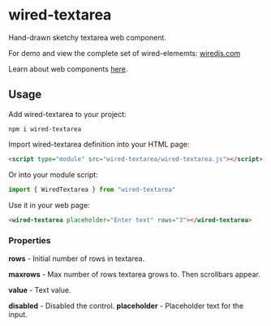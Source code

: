# wired-textarea
Hand-drawn sketchy textarea web component.

For demo and view the complete set of wired-elememts: [wiredjs.com](http://wiredjs.com/)

Learn about web components [here](https://www.webcomponents.org/introduction).

## Usage

Add wired-textarea to your project:
```
npm i wired-textarea
```
Import wired-textarea definition into your HTML page:
```html
<script type="module" src="wired-textarea/wired-textarea.js"></script>
```
Or into your module script:
```javascript
import { WiredTextarea } from "wired-textarea"
```

Use it in your web page:
```html
<wired-textarea placeholder="Enter text" rows="3"></wired-textarea>
```

### Properties

**rows** - Initial number of rows in textarea.

**maxrows** - Max number of rows textarea grows to. Then scrollbars appear. 

**value** - Text value.

**disabled** - Disabled the control.
**placeholder** - Placeholder text for the input.

